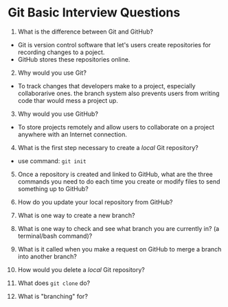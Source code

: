 # Git Basic Interview Questions

1. What is the difference between Git and GitHub?

  * Git is version control software that let's users create repositories for recording changes to
  a poject.
  * GitHub stores these repositories online.

2. Why would you use Git?

 * To track changes that developers make to a project, especially collaborarive ones. the
 branch system also prevents users from writing code thar would mess a project up.

3. Why would you use GitHub?

 * To store projects remotely and allow users to collaborate on a project anywhere with an Internet
 connection.

4. What is the first step necessary to create a _local_ Git repository?

 * use command: `git init`

5. Once a repository is created and linked to GitHub, what are the three commands you need to do each time you create or modify files to send something up to GitHub?

6. How do you update your local repository from GitHub?

7. What is one way to create a new branch?

8. What is one way to check and see what branch you are currently in? (a terminal/bash command)?

9. What is it called when you make a request on GitHub to merge a branch into another branch?

10. How would you delete a _local_ Git repository?

11. What does `git clone` do?

12. What is "branching" for?
